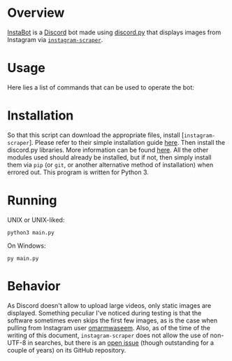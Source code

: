 # Overview
[InstaBot](https://github.com/ansarirayyan/InstaBot) is a [Discord](https://discordapp.com/) bot made using [discord.py](https://pypi.org/project/discord.py/) that displays images from Instagram via [`instagram-scraper`](https://github.com/rarcega/instagram-scraper).

# Usage
Here lies a list of commands that can be used to operate the bot:


# Installation
So that this script can download the appropriate files, install [`instagram-scraper`]. Please refer to their simple installation guide [here](https://github.com/rarcega/instagram-scraper/blob/master/README.md#install). Then install the discord.py libraries. More information can be found [here](https://pypi.org/project/discord.py/). All the other modules used should already be installed, but if not, then simply install them via `pip` (or `git`, or another alternative method of installation) when errored out. This program is written for Python 3.

# Running
UNIX or UNIX-liked:
```
python3 main.py
```

On Windows:
```
py main.py
```

# Behavior
As Discord doesn't allow to upload large videos, only static images are displayed. Something peculiar I've noticed during testing is that the software sometimes even skips the first few images, as is the case when pulling from Instagram user [omarmwaseem](https://www.instagram.com/omarmwaseem/). Also, as of the time of the writing of this document, `instagram-scraper` does not allow the use of non-UTF-8 in searches, but there is an [open issue](https://github.com/rarcega/instagram-scraper/issues/83) (though outstanding for a couple of years) on its GitHub repository.
